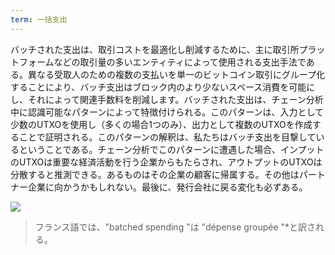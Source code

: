```yaml
---
term: 一括支出
---
```

バッチされた支出は、取引コストを最適化し削減するために、主に取引所プラットフォームなどの取引量の多いエンティティによって使用される支出手法である。異なる受取人のための複数の支払いを単一のビットコイン取引にグループ化することにより、バッチ支出はブロック内のより少ないスペース消費を可能にし、それによって関連手数料を削減します。バッチされた支出は、チェーン分析中に認識可能なパターンによって特徴付けられる。このパターンは、入力として少数のUTXOを使用し（多くの場合1つのみ）、出力として複数のUTXOを作成することで証明される。このパターンの解釈は、私たちはバッチ支出を目撃しているということである。チェーン分析でこのパターンに遭遇した場合、インプットのUTXOは重要な経済活動を行う企業からもたらされ、アウトプットのUTXOは分散すると推測できる。あるものはその企業の顧客に帰属する。その他はパートナー企業に向かうかもしれない。最後に、発行会社に戻る変化も必ずある。

![](../../dictionnaire/assets/8.webp)

> フランス語では、"batched spending "は "dépense groupée "*と訳される。